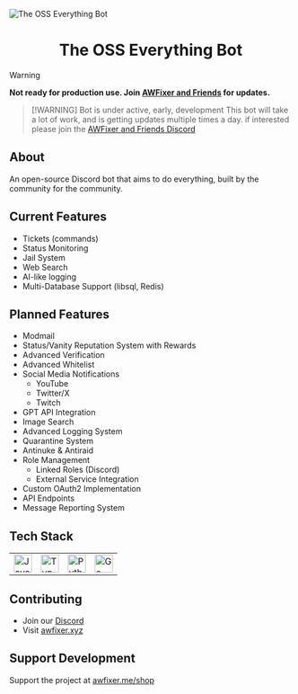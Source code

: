 ![The OSS Everything Bot](https://images-wixmp-ed30a86b8c4ca887773594c2.wixmp.com/f/c83c004e-1370-4756-88e5-4071de797088/dgdq8br-09cc7ad6-a021-47a5-b0e0-917b12b0f7a7.gif?token=eyJ0eXAiOiJKV1QiLCJhbGciOiJIUzI1NiJ9.eyJzdWIiOiJ1cm46YXBwOjdlMGQxODg5ODIyNjQzNzNhNWYwZDQxNWVhMGQyNmUwIiwiaXNzIjoidXJuOmFwcDo3ZTBkMTg4OTgyMjY0MzczYTVmMGQ0MTVlYTBkMjZlMCIsIm9iaiI6W1t7InBhdGgiOiJcL2ZcL2M4M2MwMDRlLTEzNzAtNDc1Ni04OGU1LTQwNzFkZTc5NzA4OFwvZGdkcThici0wOWNjN2FkNi1hMDIxLTQ3YTUtYjBlMC05MTdiMTJiMGY3YTcuZ2lmIn1dXSwiYXVkIjpbInVybjpzZXJ2aWNlOmZpbGUuZG93bmxvYWQiXX0.tqRMtE-b2QiI2nnefNxSDMJvZCcYqFmq2ccg_Xfzqb8)

<h1 align="center">The OSS Everything Bot</h1>

> [!WARNING]
> **Not ready for production use. Join [AWFixer and Friends](https://discord.gg/awfixer) for updates.**

> [!WARNING] Bot is under active, early, development
> This bot will take a lot of work, and is getting updates multiple times a day. if interested please join the [AWFixer and Friends Discord](https://discord.gg/awfixer)
## About
An open-source Discord bot that aims to do everything, built by the community for the community.

## Current Features
- Tickets (commands)
- Status Monitoring
- Jail System
- Web Search
- AI-like logging
- Multi-Database Support (libsql, Redis)

## Planned Features
- Modmail
- Status/Vanity Reputation System with Rewards
- Advanced Verification
- Advanced Whitelist
- Social Media Notifications
  - YouTube
  - Twitter/X
  - Twitch
- GPT API Integration
- Image Search
- Advanced Logging System
- Quarantine System
- Antinuke & Antiraid
- Role Management
  - Linked Roles (Discord)
  - External Service Integration
- Custom OAuth2 Implementation
- API Endpoints
- Message Reporting System

## Tech Stack
<table>
<tr>
<td><img src="https://cdn.jsdelivr.net/gh/devicons/devicon/icons/javascript/javascript-original.svg" height="32" alt="JavaScript"/></td>
<td><img src="https://cdn.jsdelivr.net/gh/devicons/devicon/icons/typescript/typescript-original.svg" height="32" alt="TypeScript"/></td>
<td><img src="https://cdn.jsdelivr.net/gh/devicons/devicon/icons/python/python-original.svg" height="32" alt="Python"/></td>
<td><img src="https://cdn.jsdelivr.net/gh/devicons/devicon@latest/icons/go/go-original-wordmark.svg" height="32" alt="Go"/></td>
</tr>
</table>

## Contributing
- Join our [Discord](https://discord.gg/awfixer)
- Visit [awfixer.xyz](https://awfixer.xyz)

## Support Development
Support the project at [awfixer.me/shop](https://awfixer.me/shop)

